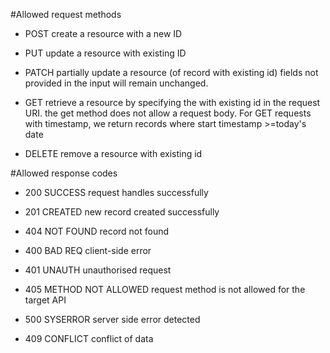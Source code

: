 #Allowed request methods
- POST
create a resource with a new ID

- PUT
update a resource with existing ID

- PATCH
partially update a resource (of record with existing id) fields not provided in the input will remain unchanged.

- GET
retrieve a resource by specifying the with existing id in the request URI. the get method does not allow a request body.
For GET requests with timestamp, we return records where start timestamp >=today's date

- DELETE
remove a resource with existing id

#Allowed response codes

- 200 SUCCESS
request handles successfully

- 201 CREATED
new record created successfully

- 404 NOT FOUND
record not found

- 400 BAD REQ
client-side error

- 401 UNAUTH
unauthorised request

- 405 METHOD NOT ALLOWED
request method is not allowed for the target API

- 500 SYSERROR
server side error detected

- 409 CONFLICT
conflict of data


